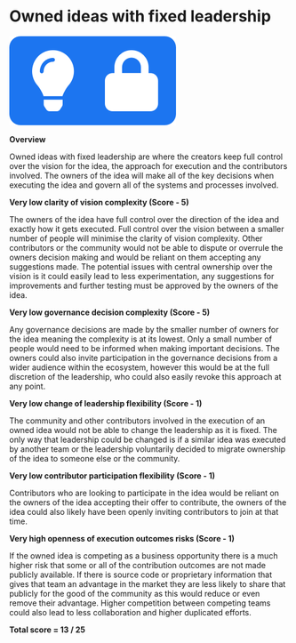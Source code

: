 # Owned ideas with fixed leadership

![](../../.gitbook/assets/owned-idea-with-fixed-leadership.png)



**Overview**

Owned ideas with fixed leadership are where the creators keep full control over the vision for the idea, the approach for execution and the contributors involved. The owners of the idea will make all of the key decisions when executing the idea and govern all of the systems and processes involved.



**Very low clarity of vision complexity (Score - 5)**

The owners of the idea have full control over the direction of the idea and exactly how it gets executed. Full control over the vision between a smaller number of people will minimise the clarity of vision complexity. Other contributors or the community would not be able to dispute or overrule the owners decision making and would be reliant on them accepting any suggestions made. The potential issues with central ownership over the vision is it could easily lead to less experimentation, any suggestions for improvements and further testing must be approved by the owners of the idea.



**Very low governance decision complexity (Score - 5)**

Any governance decisions are made by the smaller number of owners for the idea meaning the complexity is at its lowest. Only a small number of people would need to be informed when making important decisions. The owners could also invite participation in the governance decisions from a wider audience within the ecosystem, however this would be at the full discretion of the leadership, who could also easily revoke this approach at any point.



**Very low change of leadership flexibility (Score - 1)**

The community and other contributors involved in the execution of an owned idea would not be able to change the leadership as it is fixed. The only way that leadership could be changed is if a similar idea was executed by another team or the leadership voluntarily decided to migrate ownership of the idea to someone else or the community.



**Very low contributor participation flexibility (Score - 1)**

Contributors who are looking to participate in the idea would be reliant on the owners of the idea accepting their offer to contribute, the owners of the idea could also likely have been openly inviting contributors to join at that time.



**Very high openness of execution outcomes risks (Score - 1)**

If the owned idea is competing as a business opportunity there is a much higher risk that some or all of the contribution outcomes are not made publicly available. If there is source code or proprietary information that gives that team an advantage in the market they are less likely to share that publicly for the good of the community as this would reduce or even remove their advantage. Higher competition between competing teams could also lead to less collaboration and higher duplicated efforts.



**Total score = 13 / 25**
